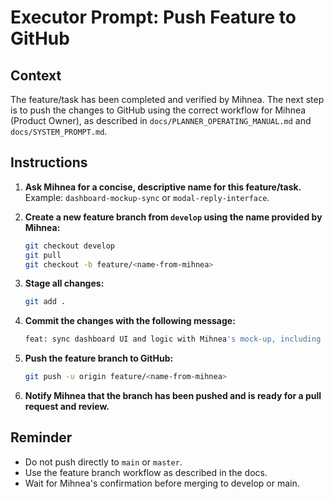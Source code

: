 # Executor Prompt: Push Feature to GitHub

## Context
The feature/task has been completed and verified by Mihnea. The next step is to push the changes to GitHub using the correct workflow for Mihnea (Product Owner), as described in `docs/PLANNER_OPERATING_MANUAL.md` and `docs/SYSTEM_PROMPT.md`.

## Instructions

1. **Ask Mihnea for a concise, descriptive name for this feature/task.**  
   Example: `dashboard-mockup-sync` or `modal-reply-interface`.

2. **Create a new feature branch from `develop` using the name provided by Mihnea:**
   ```sh
   git checkout develop
   git pull
   git checkout -b feature/<name-from-mihnea>
   ```

3. **Stage all changes:**
   ```sh
   git add .
   ```

4. **Commit the changes with the following message:**
   ```sh
   feat: sync dashboard UI and logic with Mihnea's mock-up, including modal reply interface and live feed
   ```

5. **Push the feature branch to GitHub:**
   ```sh
   git push -u origin feature/<name-from-mihnea>
   ```

6. **Notify Mihnea that the branch has been pushed and is ready for a pull request and review.**

## Reminder
- Do not push directly to `main` or `master`.
- Use the feature branch workflow as described in the docs.
- Wait for Mihnea's confirmation before merging to develop or main. 